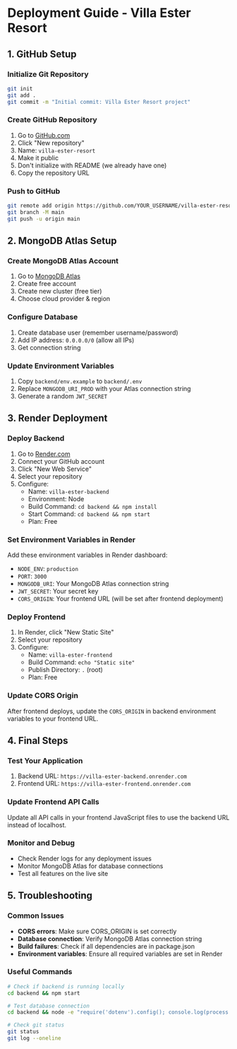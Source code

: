 # Deployment Guide - Villa Ester Resort

## 1. GitHub Setup

### Initialize Git Repository
```bash
git init
git add .
git commit -m "Initial commit: Villa Ester Resort project"
```

### Create GitHub Repository
1. Go to [GitHub.com](https://github.com)
2. Click "New repository"
3. Name: `villa-ester-resort`
4. Make it public
5. Don't initialize with README (we already have one)
6. Copy the repository URL

### Push to GitHub
```bash
git remote add origin https://github.com/YOUR_USERNAME/villa-ester-resort.git
git branch -M main
git push -u origin main
```

## 2. MongoDB Atlas Setup

### Create MongoDB Atlas Account
1. Go to [MongoDB Atlas](https://www.mongodb.com/atlas)
2. Create free account
3. Create new cluster (free tier)
4. Choose cloud provider & region

### Configure Database
1. Create database user (remember username/password)
2. Add IP address: `0.0.0.0/0` (allow all IPs)
3. Get connection string

### Update Environment Variables
1. Copy `backend/env.example` to `backend/.env`
2. Replace `MONGODB_URI_PROD` with your Atlas connection string
3. Generate a random `JWT_SECRET`

## 3. Render Deployment

### Deploy Backend
1. Go to [Render.com](https://render.com)
2. Connect your GitHub account
3. Click "New Web Service"
4. Select your repository
5. Configure:
   - Name: `villa-ester-backend`
   - Environment: Node
   - Build Command: `cd backend && npm install`
   - Start Command: `cd backend && npm start`
   - Plan: Free

### Set Environment Variables in Render
Add these environment variables in Render dashboard:
- `NODE_ENV`: `production`
- `PORT`: `3000`
- `MONGODB_URI`: Your MongoDB Atlas connection string
- `JWT_SECRET`: Your secret key
- `CORS_ORIGIN`: Your frontend URL (will be set after frontend deployment)

### Deploy Frontend
1. In Render, click "New Static Site"
2. Select your repository
3. Configure:
   - Name: `villa-ester-frontend`
   - Build Command: `echo "Static site"`
   - Publish Directory: `.` (root)
   - Plan: Free

### Update CORS Origin
After frontend deploys, update the `CORS_ORIGIN` in backend environment variables to your frontend URL.

## 4. Final Steps

### Test Your Application
1. Backend URL: `https://villa-ester-backend.onrender.com`
2. Frontend URL: `https://villa-ester-frontend.onrender.com`

### Update Frontend API Calls
Update all API calls in your frontend JavaScript files to use the backend URL instead of localhost.

### Monitor and Debug
- Check Render logs for any deployment issues
- Monitor MongoDB Atlas for database connections
- Test all features on the live site

## 5. Troubleshooting

### Common Issues
- **CORS errors**: Make sure CORS_ORIGIN is set correctly
- **Database connection**: Verify MongoDB Atlas connection string
- **Build failures**: Check if all dependencies are in package.json
- **Environment variables**: Ensure all required variables are set in Render

### Useful Commands
```bash
# Check if backend is running locally
cd backend && npm start

# Test database connection
cd backend && node -e "require('dotenv').config(); console.log(process.env.MONGODB_URI)"

# Check git status
git status
git log --oneline
``` 